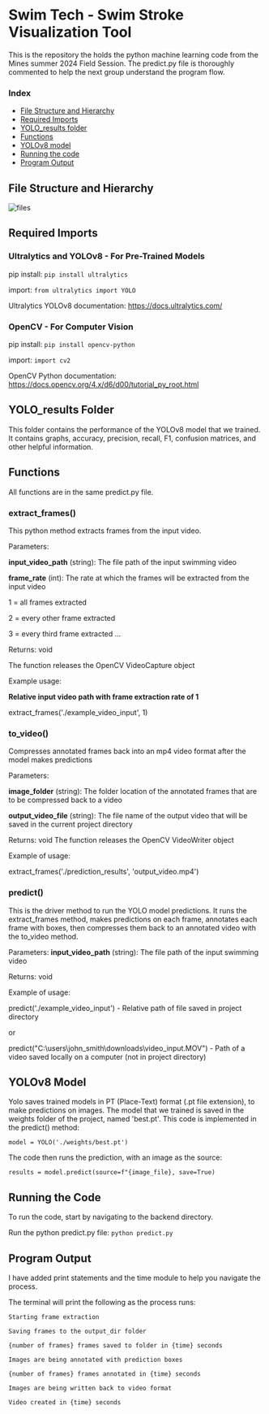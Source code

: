 # Swim Tech - Swim Stroke Visualization Tool
This is the repository the holds the python machine learning code from the Mines summer 2024 Field Session. The predict.py file is thoroughly commented to help the next group understand the program flow. 

### Index

* [File Structure and Hierarchy](#file-structure-and-hierarchy)
* [Required Imports](#required-imports)
* [YOLO_results folder](#YOLO_results-folder)
* [Functions](#functions)
* [YOLOv8 model](#yolov8-model)
* [Running the code](#running-the-code)
* [Program Output](#program-output)

## File Structure and Hierarchy
![files](https://github.com/KerriganHemp/SwimStrokeVisualization/assets/156223624/31fe0042-1ae4-4ed2-b94a-56e19b1459de)   

## Required Imports
### Ultralytics and YOLOv8 - For Pre-Trained Models
pip install: `pip install ultralytics`

import: `from ultralytics import YOLO`

Ultralytics YOLOv8 documentation: https://docs.ultralytics.com/
### OpenCV - For Computer Vision
pip install: `pip install opencv-python`

import: `import cv2`

OpenCV Python documentation: https://docs.opencv.org/4.x/d6/d00/tutorial_py_root.html
## YOLO_results Folder
This folder contains the performance of the YOLOv8 model that we trained. It contains graphs, accuracy, precision, recall, F1, confusion matrices, and other helpful information. 

## Functions
All functions are in the same predict.py file.

### extract_frames()
This python method extracts frames from the input video.

Parameters:

**input_video_path** (string): The file path of the input swimming video

**frame_rate** (int): The rate at which the frames will be extracted from the input video

1 = all frames extracted

2 = every other frame extracted

3 = every third frame extracted
...
 
Returns: void

The function releases the OpenCV VideoCapture object   

Example usage: 

**Relative input video path with frame extraction rate of 1**

extract_frames('./example_video_input', 1) 

### to_video()
Compresses annotated frames back into an mp4 video format after the model makes predictions

Parameters:

**image_folder** (string): The folder location of the annotated frames that are to be compressed back to a video

**output_video_file** (string): The file name of the output video that will be saved in the current project directory
 
Returns: void
The function releases the OpenCV VideoWriter object   

Example of usage: 

extract_frames('./prediction_results', 'output_video.mp4') 

### predict() 
This is the driver method to run the YOLO model predictions. It runs the extract_frames method, makes predictions on each frame, annotates each frame with boxes, then compresses them back to an annotated video with the to_video method.

Parameters:
**input_video_path** (string): The file path of the input swimming video

Returns: void  

Example of usage: 

predict('./example_video_input') - Relative path of file saved in project directory

or 

predict("C:\\users\\john_smith\\downloads\\video_input.MOV") - Path of a video saved locally on a computer (not in project directory)

## YOLOv8 Model
Yolo saves trained models in PT (Place-Text) format (.pt file extension), to make predictions on images. The model that we trained is saved in the weights folder of the project, named 'best.pt'. This code is implemented in the predict() method:

`model = YOLO('./weights/best.pt')`

The code then runs the prediction, with an image as the source:

`results = model.predict(source=f"{image_file}, save=True)`

## Running the Code
To run the code, start by navigating to the backend directory.

Run the python predict.py file: `python predict.py`
## Program Output
I have added print statements and the time module to help you navigate the process.

The terminal will print the following as the process runs:

`Starting frame extraction`

`Saving frames to the output_dir folder`

`{number of frames} frames saved to folder in {time} seconds`

`Images are being annotated with prediction boxes`

`{number of frames} frames annotated in {time} seconds`

`Images are being written back to video format`

`Video created in {time} seconds`
